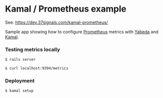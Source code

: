 # Kamal / Prometheus example

See: https://dev.37signals.com/kamal-prometheus/

Sample app showing how to configure [Prometheus](https://prometheus.io/) metrics with
[Yabeda](https://github.com/yabeda-rb/yabeda) and [Kamal](https://kamal-deploy.org/).

### Testing metrics locally

```sh
$ rails server
```

```sh
$ curl localhost:9394/metrics
```

### Deployment

```sh
$ kamal setup
```
